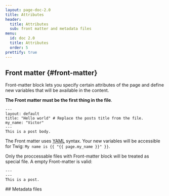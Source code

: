 ```yaml
---
layout: page-doc-2.0
title: Attributes
header:
  title: Attributes
  sub: front matter and metadata files
menu:
  id: doc 2.0
  title: Attributes
  order: 5
prettify: true
---
```


## Front matter {#front-matter}
Front-matter block lets you specify certain attributes of the page 
and define new variables that will be available in the content. 

**The Front matter must be the first thing in the file**.

```
---
layout: default
title: "Hello world" # Replace the posts title from the file.
my_name: "Victor"
---
This is a post body.
```

The Front matter uses [YAML](http://yaml.org) syntax. Your new variables will
be accessible for Twig: `My name is {{ "{{ page.my_name }}" }}`. 

Only the proccessable files with Front-matter block will be treated as special file.
A empty Front-matter is valid:

```
---
---
This is a post.
```

## Metadata files